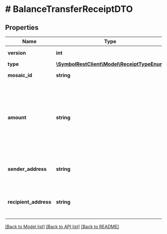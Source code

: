 # # BalanceTransferReceiptDTO

## Properties

Name | Type | Description | Notes
------------ | ------------- | ------------- | -------------
**version** | **int** | Version of the receipt. |
**type** | [**\SymbolRestClient\Model\ReceiptTypeEnum**](ReceiptTypeEnum.md) |  |
**mosaic_id** | **string** | Mosaic identifier. |
**amount** | **string** | Absolute amount. An amount of 123456789 (absolute) for a mosaic with divisibility 6 means 123.456789 (relative). |
**sender_address** | **string** | Address encoded using a 32-character set. |
**recipient_address** | **string** | Address encoded using a 32-character set. |

[[Back to Model list]](../../README.md#models) [[Back to API list]](../../README.md#endpoints) [[Back to README]](../../README.md)
